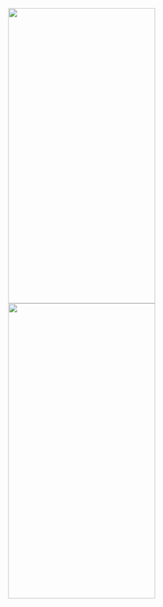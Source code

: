 

<img src="https://github.com/gaurav-afk/PizzaApp/assets/65609530/6d9b051e-a767-45e6-ada0-9ed92b8a1880" width="300" height="600">
<img src="https://github.com/gaurav-afk/PizzaApp/assets/65609530/9263a7eb-f617-4d79-bf20-83feb6aea0ad" width="300" height="600">

